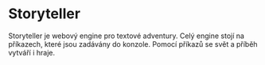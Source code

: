 # Storyteller
Storyteller je webový engine pro textové adventury. Celý engine stojí na příkazech, které jsou zadávány do konzole. Pomocí příkazů se svět a příběh vytváří i hraje.
